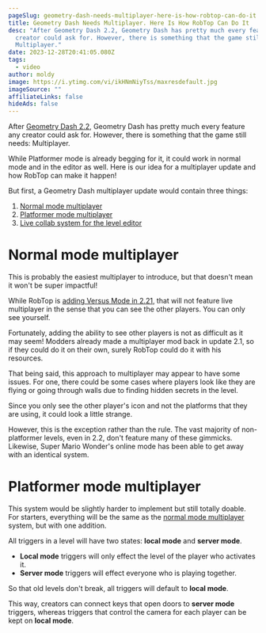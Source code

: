 ```yaml
---
pageSlug: geometry-dash-needs-multiplayer-here-is-how-robtop-can-do-it
title: Geometry Dash Needs Multiplayer. Here Is How RobTop Can Do It
desc: "After Geometry Dash 2.2, Geometry Dash has pretty much every feature any
  creator could ask for. However, there is something that the game still needs:
  Multiplayer."
date: 2023-12-28T20:41:05.080Z
tags:
  - video
author: moldy
image: https://i.ytimg.com/vi/ikHNmNiyTss/maxresdefault.jpg
imageSource: ""
affiliateLinks: false
hideAds: false
---
```

After [Geometry Dash 2.2](/categories/2.2/), Geometry Dash has pretty much every feature any creator could ask for. However, there is something that the game still needs: Multiplayer.

While Platformer mode is already begging for it, it could work in normal mode and in the editor as well. Here is our idea for a multiplayer update and how RobTop can make it happen!

But first, a Geometry Dash multiplayer update would contain three things:

1. [Normal mode multiplayer](#normal-mode-multiplayer)
2. [Platformer mode multiplayer](#platformer-mode-multiplayer)
3. [Live collab system for the level editor](live-collab-system-for-the-level-editor)

# Normal mode multiplayer

This is probably the easiest multiplayer to introduce, but that doesn't mean it won't be super impactful!

While RobTop is [adding Versus Mode in 2.21](/posts/robtop-cancels-geometry-dash-2-2-versus-mode-after-6-years-of-development/), that will not feature live multiplayer in the sense that you can see the other players. You can only see yourself.

Fortunately, adding the ability to see other players is not as difficult as it may seem! Modders already made a multiplayer mod back in update 2.1, so if they could do it on their own, surely RobTop could do it with his resources.

That being said, this approach to multiplayer may appear to have some issues. For one, there could be some cases where players look like they are flying or going through walls due to finding hidden secrets in the level.

Since you only see the other player's icon and not the platforms that they are using, it could look a little strange.

However, this is the exception rather than the rule. The vast majority of non-platformer levels, even in 2.2, don't feature many of these gimmicks. Likewise, Super Mario Wonder's online mode has been able to get away with an identical system.

# Platformer mode multiplayer

This system would be slightly harder to implement but still totally doable. For starters, everything will be the same as the [normal mode multiplayer](#normal-mode-multiplayer) system, but with one addition.

All triggers in a level will have two states: **local mode** and **server mode**.

- **Local mode** triggers will only effect the level of the player who activates it.
- **Server mode** triggers will effect everyone who is playing together.

So that old levels don't break, all triggers will default to **local mode**.

This way, creators can connect keys that open doors to **server mode** triggers, whereas triggers that control the camera for each player can be kept on **local mode**.